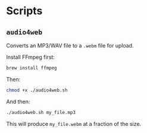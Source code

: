 # Scripts

## `audio4web`

Converts an MP3/WAV file to a `.webm` file for upload.

Install FFmpeg first:

```sh
brew install ffmpeg
```

Then:

```sh
chmod +x ./audio4web.sh
```

And then:

```sh
./audio4web.sh my_file.mp3
```

This will produce `my_file.webm` at a fraction of the size.
